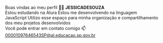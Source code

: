 Boas vindas ao meu perfil 💙💙
**JESSICADESOUZA**                                                                                                                                                                                                                                                                            
Estou estudando na Alura
Estou me desenvolvendo na linguagem JavaScript
Utilizo esse espaço para minha organização e compartilhamento dos meu projetos desenvolvidos                                                                                                                                                                                  
Você pode entrar em contato comigo 📫
00001097646543SP@al.educacao.sp.gov.br
